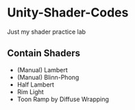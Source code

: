 # Unity-Shader-Codes
Just my shader practice lab

## Contain Shaders
- (Manual) Lambert
- (Manual) Blinn-Phong
- Half Lambert
- Rim Light
- Toon Ramp by Diffuse Wrapping